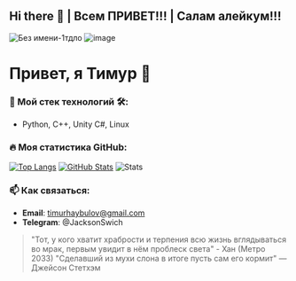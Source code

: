 ## Hi there 👋 | Всем ПРИВЕТ!!! | Салам алейкум!!!
![Без имени-1тдло](https://github.com/user-attachments/assets/1b6d80a4-6017-432a-ae6c-3707b687f0f4) ![image](https://github.com/user-attachments/assets/a4c1b4c7-d250-457f-8286-6bc8f2ab3d77) 


# Привет, я Тимур 👋

### 🚀 Мой стек технологий 🛠:
- Python, C++, Unity C#, Linux

### 🔥 Моя статистика GitHub:
[![Top Langs](https://github-readme-stats.vercel.app/api/top-langs/?username=JacksonSwich&layout=compact&theme=dracula)](https://github.com/JacksonSwich)
[![GitHub Stats](https://github-readme-stats.vercel.app/api?username=JacksonSwich&show_icons=true&theme=radical)](https://github.com/JacksonSwich)
![Stats](https://github-readme-stats.vercel.app/api?username=JacksonSwich&show_icons=true&theme=radical)

### 📫 Как связаться:
- **Email**: timurhaybulov@gmail.com
- **Telegram**: @JacksonSwich

> "Тот, у кого хватит храбрости и терпения всю жизнь вглядываться во мрак, первым увидит в нём проблеск света" - Хан (Метро 2033)
> "Сделавший из мухи слона в итоге пусть сам его кормит" — Джейсон Стетхэм


